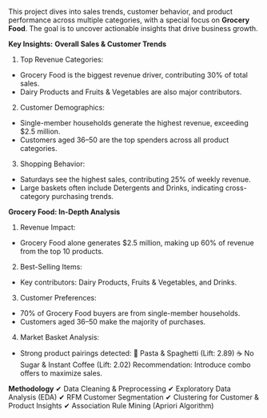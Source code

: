 This project dives into sales trends, customer behavior, and product performance across multiple categories, with a special focus on **Grocery Food**. The goal is to uncover actionable insights that drive business growth.

**Key Insights:**
**Overall Sales & Customer Trends**
1. Top Revenue Categories:
- Grocery Food is the biggest revenue driver, contributing 30% of total sales.
- Dairy Products and Fruits & Vegetables are also major contributors.
2. Customer Demographics:
- Single-member households generate the highest revenue, exceeding $2.5 million.
- Customers aged 36–50 are the top spenders across all product categories.
3. Shopping Behavior:
- Saturdays see the highest sales, contributing 25% of weekly revenue.
- Large baskets often include Detergents and Drinks, indicating cross-category purchasing trends.

**Grocery Food: In-Depth Analysis**
1. Revenue Impact:
- Grocery Food alone generates $2.5 million, making up 60% of revenue from the top 10 products.
2. Best-Selling Items:
- Key contributors: Dairy Products, Fruits & Vegetables, and Drinks.
3. Customer Preferences:
- 70% of Grocery Food buyers are from single-member households.
- Customers aged 36–50 make the majority of purchases.
4. Market Basket Analysis:
- Strong product pairings detected:
🥫 Pasta & Spaghetti (Lift: 2.89)
☕ No Sugar & Instant Coffee (Lift: 2.02)
Recommendation: Introduce combo offers to maximize sales.

**Methodology**
✔ Data Cleaning & Preprocessing
✔ Exploratory Data Analysis (EDA)
✔ RFM Customer Segmentation
✔ Clustering for Customer & Product Insights
✔ Association Rule Mining (Apriori Algorithm)

